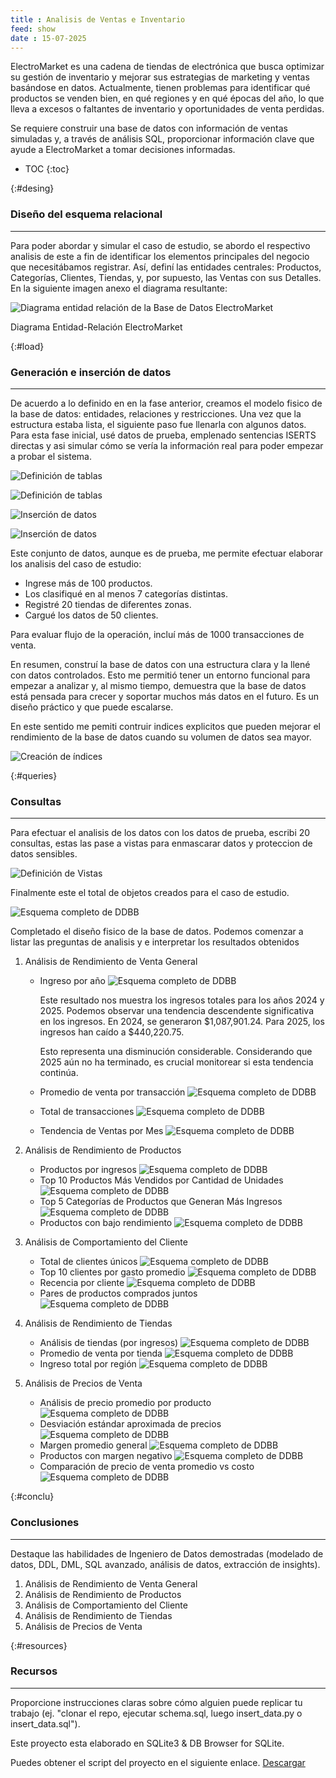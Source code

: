 ```yaml
---
title : Analisis de Ventas e Inventario
feed: show
date : 15-07-2025
---
```

 
ElectroMarket es una cadena de tiendas de electrónica que busca optimizar su gestión de inventario y mejorar sus estrategias de marketing y ventas basándose en datos. Actualmente, tienen problemas para identificar qué productos se venden bien, en qué regiones y en qué épocas del año, lo que lleva a excesos o faltantes de inventario y oportunidades de venta perdidas.

Se requiere construir una base de datos con información de ventas simuladas y, a través de análisis SQL, proporcionar información clave que ayude a ElectroMarket a tomar decisiones informadas.


* TOC
{:toc}

{:#desing}
### Diseño del esquema relacional 
---

Para poder abordar y simular el caso de estudio, se abordo el respectivo analisis de este a fin de identificar los elementos principales del negocio que necesitábamos registrar. Así, definí las entidades centrales: Productos, Categorías, Clientes, Tiendas, y, por supuesto, las Ventas con sus Detalles. En la siguiente imagen anexo el diagrama resultante:

![Diagrama entidad relación de la Base de Datos ElectroMarket](/assets/img/AVI/ElectroMarket_DER.png "DER - EletroMarket")

Diagrama Entidad-Relación ElectroMarket


{:#load}
###  Generación e inserción de datos 
---
De acuerdo a lo definido en en la fase anterior, creamos el modelo fisico de la base de datos: entidades, relaciones y restricciones. Una vez que la estructura estaba lista, el siguiente paso fue llenarla con algunos datos. Para esta fase inicial, usé datos de prueba, emplenado sentencias ISERTS directas y asi simular cómo se vería la información real para poder empezar a probar el sistema.

![Definición de tablas](/assets/img/AVI/DDL00.png "Definición de tablas")

![Definición de tablas](/assets/img/AVI/DDL01.png "Definición de tablas")

![Inserción de datos](/assets/img/AVI/DML00.png "Inserción de datos")

![Inserción de datos](/assets/img/AVI/DML02.png "Inserción de datos")

Este conjunto de datos, aunque es de prueba, me permite efectuar elaborar los analisis del caso de estudio:

+ Ingrese más de 100 productos.
+ Los clasifiqué en al menos 7 categorías distintas.
+ Registré 20 tiendas de diferentes zonas.
+ Cargué los datos de 50 clientes.

Para evaluar flujo de la operación, incluí más de 1000 transacciones de venta.

En resumen, construí la base de datos con una estructura clara y la llené con datos controlados. Esto me permitió tener un entorno funcional para empezar a analizar y, al mismo tiempo, demuestra que la base de datos está pensada para crecer y soportar muchos más datos en el futuro. Es un diseño práctico y que puede escalarse.

En este sentido me pemiti contruir indices explicitos que pueden mejorar el rendimiento de la base de datos cuando su volumen de datos sea mayor.

![Creación de índices](/assets/img/AVI/DML05.png "Creación de índices")


{:#queries}
### Consultas
--- 
Para efectuar el analisis de los datos con los datos de prueba, escribi 20 consultas, estas las pase a vistas para enmascarar datos y proteccion de datos sensibles.

![Definición de Vistas](/assets/img/AVI/DDL03.png "Definición de vistas")

Finalmente este el total de objetos creados para el caso de estudio.

![Esquema completo de DDBB](/assets/img/AVI/DML06.png "Objetos de la Base de Datos")

Completado el diseño fisico de la base de datos. Podemos comenzar a listar las preguntas de analisis y e interpretar los resultados obtenidos

1. Análisis de Rendimiento de Venta General 
   - Ingreso por año
     ![Esquema completo de DDBB](/assets/img/AVI/q_1.1.png "Ingreso por año")
     
     Este resultado nos muestra los ingresos totales para los años 2024 y 2025. Podemos observar una tendencia descendente significativa en los ingresos.
     En 2024, se generaron $1,087,901.24.
     Para 2025, los ingresos han caído a $440,220.75.

     Esto representa una disminución considerable. Considerando que 2025 aún no ha terminado, es crucial monitorear si esta tendencia continúa.
     
   - Promedio de venta por transacción
     ![Esquema completo de DDBB](/assets/img/AVI/q_1.2.png "Promedio de venta por transacción")
   - Total de transacciones
     ![Esquema completo de DDBB](/assets/img/AVI/q_1.3.png "Total de transacciones")
   - Tendencia de Ventas por Mes
     ![Esquema completo de DDBB](/assets/img/AVI/q_1.4.png "Tendencia de Ventas por Mes")

2. Análisis de Rendimiento de Productos
   - Productos por ingresos
     ![Esquema completo de DDBB](/assets/img/AVI/.png "Productos por ingresos")
   - Top 10 Productos Más Vendidos por Cantidad de Unidades
     ![Esquema completo de DDBB](/assets/img/AVI/.png "Top 10 Productos Más Vendidos por Cantidad de Unidades")
   - Top 5 Categorías de Productos que Generan Más Ingresos
     ![Esquema completo de DDBB](/assets/img/AVI/.png "Top 5 Categorías de Productos que Generan Más Ingresos")
   - Productos con bajo rendimiento
     ![Esquema completo de DDBB](/assets/img/AVI/.png "Productos con bajo rendimiento")

3. Análisis de Comportamiento del Cliente
   - Total de clientes únicos
     ![Esquema completo de DDBB](/assets/img/AVI/.png "Total de clientes únicos")
   - Top 10 clientes por gasto promedio
     ![Esquema completo de DDBB](/assets/img/AVI/.png "Top 10 clientes por gasto promedio")
   - Recencia por cliente
     ![Esquema completo de DDBB](/assets/img/AVI/.png "Recencia por cliente")
   - Pares de productos comprados juntos
     ![Esquema completo de DDBB](/assets/img/AVI/.png "Pares de productos comprados juntos")

4. Análisis de Rendimiento de Tiendas
   -  Análisis de tiendas (por ingresos)
     ![Esquema completo de DDBB](/assets/img/AVI/.png "Análisis de tiendas (por ingresos)")
   -  Promedio de venta por tienda
     ![Esquema completo de DDBB](/assets/img/AVI/.png "Promedio de venta por tienda")
   -  Ingreso total por región
     ![Esquema completo de DDBB](/assets/img/AVI/.png "Ingreso total por región")

6. Análisis de Precios de Venta 
   -  Análisis de precio promedio por producto
     ![Esquema completo de DDBB](/assets/img/AVI/.png "Análisis de precio promedio por producto")
   -  Desviación estándar aproximada de precios
     ![Esquema completo de DDBB](/assets/img/AVI/.png "Desviación estándar aproximada de precios")
   -  Margen promedio general
     ![Esquema completo de DDBB](/assets/img/AVI/.png "Margen promedio general")
   -  Productos con margen negativo
     ![Esquema completo de DDBB](/assets/img/AVI/.png "Productos con margen negativo")
   -  Comparación de precio de venta promedio vs costo
     ![Esquema completo de DDBB](/assets/img/AVI/.png "Comparación de precio de venta promedio vs costo")

{:#conclu}
### Conclusiones
---
Destaque las habilidades de Ingeniero de Datos demostradas (modelado de datos, DDL, DML, SQL avanzado, análisis de datos, extracción de insights).

1. Análisis de Rendimiento de Venta General 
2. Análisis de Rendimiento de Productos
3. Análisis de Comportamiento del Cliente
4. Análisis de Rendimiento de Tiendas
5. Análisis de Precios de Venta 


{:#resources}
###  Recursos 
---
Proporcione instrucciones claras sobre cómo alguien puede replicar tu trabajo (ej. "clonar el repo, ejecutar schema.sql, luego insert_data.py o insert_data.sql").

Este proyecto esta elaborado en SQLite3 & DB Browser for SQLite.

Puedes obtener el script del proyecto en el siguiente enlace. [Descargar](../blob/master/script.sql)
